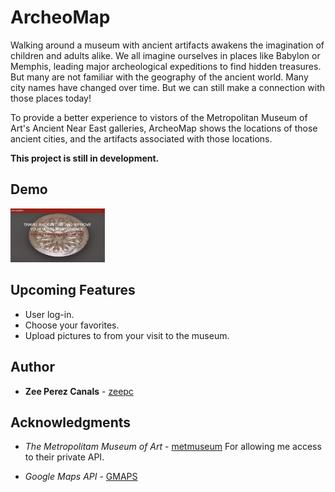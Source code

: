 # ArcheoMap

Walking around a museum with ancient artifacts awakens the imagination of children and adults alike. We all imagine ourselves in places like Babylon or Memphis, leading major archeological expeditions to find hidden treasures. But many are not familiar with the geography of the ancient world. Many city names have changed over time. But we can still make a connection with those places today!

To provide a better experience to vistors of the Metropolitan Museum of Art's Ancient Near East galleries, ArcheoMap shows the locations of those ancient cities, and the artifacts associated with those locations. 


**This project is still in development.**

## Demo
<!-- 
![Map](/app/assets/images/mapdev.png?raw=true)*Map*  

![Modal](/app/assets/images/modaldev.png?raw=true)*Modal*

![Artifact](/app/assets/images/artifactdev.png?raw=true)*Gallery*    

![Gallery](/app/assets/images/gallerydev.png?raw=true)*Gallery* -->
<a  target="_blank" href="https://www.youtube.com/watch?v=ZQiLDKMGQ9k">
  <img style="width: 30%; height: auto;" src='/app/assets/images/archeomaphome.png'>
<a>


## Upcoming Features
* User log-in.
* Choose your favorites. 
* Upload pictures to from your visit to the museum.

## Author

* **Zee Perez Canals** - [zeepc](https://github.com/zeepc)

## Acknowledgments

* *The Metropolitam Museum of Art* - [metmuseum](https://github.com/open-access-met)
  For allowing me access to their private API. 

* *Google Maps API* - [GMAPS](https://developers.google.com/maps/documentation/javascript/tutorial)


